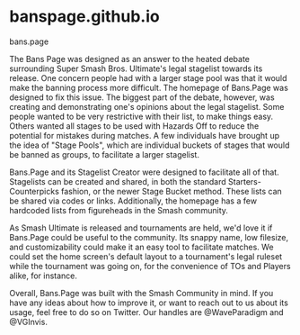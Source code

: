 # banspage.github.io
bans.page

The Bans Page was designed as an answer to the heated debate surrounding Super Smash Bros. Ultimate's legal stagelist towards its release. One concern people had with a larger stage pool was that it would make the banning process more difficult. The homepage of Bans.Page was designed to fix this issue. The biggest part of the debate, however, was creating and demonstrating one's opinions about the legal stagelist. Some people wanted to be very restrictive with their list, to make things easy. Others wanted all stages to be used with Hazards Off to reduce the potential for mistakes during matches. A few individuals have brought up the idea of "Stage Pools", which are individual buckets of stages that would be banned as groups, to facilitate a larger stagelist.

Bans.Page and its Stagelist Creator were designed to facilitate all of that. Stagelists can be created and shared, in both the standard Starters-Counterpicks fashion, or the newer Stage Bucket method. These lists can be shared via codes or links. Additionally, the homepage has a few hardcoded lists from figureheads in the Smash community.

As Smash Ultimate is released and tournaments are held, we'd love it if Bans.Page could be useful to the community. Its snappy name, low filesize, and customizability could make it an easy tool to facilitate matches. We could set the home screen's default layout to a tournament's legal ruleset while the tournament was going on, for the convenience of TOs and Players alike, for instance.

Overall, Bans.Page was built with the Smash Community in mind. If you have any ideas about how to improve it, or want to reach out to us about its usage, feel free to do so on Twitter. Our handles are @WaveParadigm and @VGInvis.
